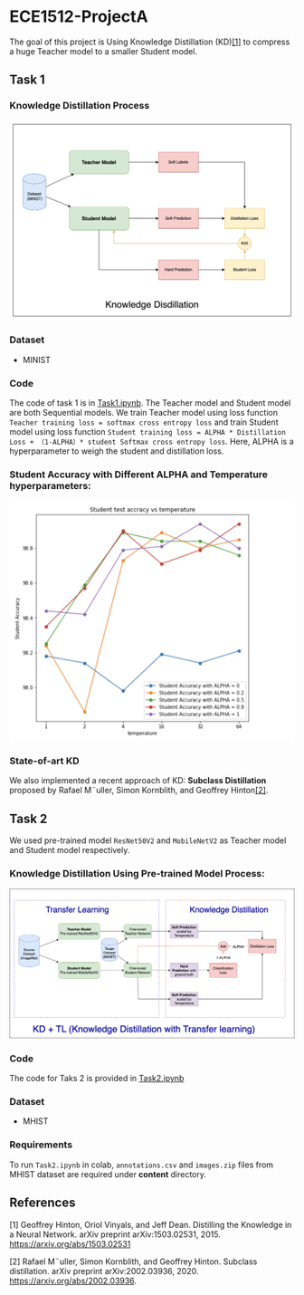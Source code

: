 # ECE1512-ProjectA
The goal of this project is Using Knowledge Distillation (KD)[[1]](#1) to compress a huge Teacher model to a smaller Student model.

## Task 1
### Knowledge Distillation Process
![alt text](https://github.com/Joyce-ZhouY/ECE1512-ProjectA/blob/main/KD.jpeg)
### Dataset
- MINIST
### Code
The code of task 1 is in [Task1.ipynb](https://github.com/Joyce-ZhouY/ECE1512-ProjectA/blob/main/Task1.ipynb). The Teacher model and Student model are both Sequential models. We train Teacher model using loss function `Teacher training loss = softmax cross entropy loss` and train Student model using loss function `Student training loss = ALPHA * Distillation Loss + （1-ALPHA）* student Softmax cross entropy loss`. Here, ALPHA is a hyperparameter to weigh the student and distillation loss.
### Student Accuracy with Different ALPHA and Temperature hyperparameters:
![alt text](https://github.com/Joyce-ZhouY/ECE1512-ProjectA/blob/main/performance1.png)

### State-of-art KD
We also implemented a recent approach of KD: **Subclass Distillation** proposed by Rafael M¨uller, Simon Kornblith, and Geoffrey Hinton[[2]](#2). 

## Task 2
We used pre-trained model `ResNet50V2` and `MobileNetV2` as Teacher model and Student model respectively. 
### Knowledge Distillation Using Pre-trained Model Process:
![alt text](https://github.com/Joyce-ZhouY/ECE1512-ProjectA/blob/main/KD%2BTL.png)
### Code 
The code for Taks 2 is provided in [Task2.ipynb](https://github.com/Joyce-ZhouY/ECE1512-ProjectA/blob/main/Task2.ipynb)
### Dataset
- MHIST
### Requirements
To run `Task2.ipynb` in colab, `annotations.csv` and `images.zip` files from MHIST dataset are required under **content** directory. 

## References
<a id="1">[1]</a> 
Geoffrey Hinton, Oriol Vinyals, and Jeff Dean. Distilling the Knowledge in a Neural Network. arXiv preprint
arXiv:1503.02531, 2015. https://arxiv.org/abs/1503.02531

<a id="2">[2]</a> 
Rafael M¨uller, Simon Kornblith, and Geoffrey Hinton. Subclass distillation. arXiv preprint
arXiv:2002.03936, 2020. https://arxiv.org/abs/2002.03936.
